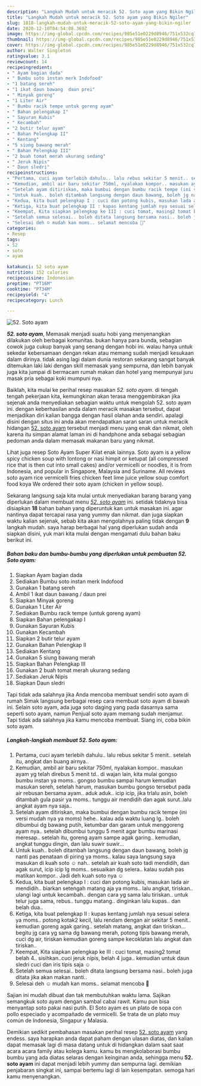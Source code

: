 ```yaml
---
description: "Langkah Mudah untuk meracik 52. Soto ayam yang Bikin Ngiler"
title: "Langkah Mudah untuk meracik 52. Soto ayam yang Bikin Ngiler"
slug: 1818-langkah-mudah-untuk-meracik-52-soto-ayam-yang-bikin-ngiler
date: 2020-12-10T04:54:08.369Z
image: https://img-global.cpcdn.com/recipes/985e51e0229d8946/751x532cq70/52-soto-ayam-foto-resep-utama.jpg
thumbnail: https://img-global.cpcdn.com/recipes/985e51e0229d8946/751x532cq70/52-soto-ayam-foto-resep-utama.jpg
cover: https://img-global.cpcdn.com/recipes/985e51e0229d8946/751x532cq70/52-soto-ayam-foto-resep-utama.jpg
author: Walter Singleton
ratingvalue: 3.1
reviewcount: 14
recipeingredient:
- " Ayam bagian dada"
- " Bumbu soto instan merk Indofood"
- "1 batang sereh"
- "1 ikat daun bawang  daun prei"
- " Minyak goreng"
- "1 Liter Air"
- " Bumbu racik tempe untuk goreng ayam"
- " Bahan pelengakap I"
- " Sayuran Kubis"
- " Kecambah"
- "2 butir telur ayam"
- " Bahan Pelengkap II"
- " Kentang"
- "5 siung bawang merah"
- " Bahan Pelengkap III"
- "2 buah tomat merah ukurang sedang"
- " Jeruk Nipis"
- " Daun sledri"
recipeinstructions:
- "Pertama, cuci ayam terlebih dahulu.. lalu rebus sekitar 5 menit.. setelah itu, angkat dan buang airnya.."
- "Kemudian, ambil air baru sekitar 750ml, nyalakan kompor.. masukan ayam yg telah direbus 5 menit td.. di wajan lain, kita mulai gongso bumbu instan ya moms.. gongso bumbu sampai harum kemudian masukan sereh, setelah harum, masukan bumbu gongso tersebut pada air rebusan bersama ayam.. aduk aduk.. icip icip, jika trlalu asin, boleh ditambah gula pasir ya moms.. tunggu air mendidih dan agak surut..lalu angkat ayam nya saja.."
- "Setelah ayam ditiriskan, maka bumbui dengan bumbu racik tempe (ini versi mudah nya ya moms) hehe.. kalau ada waktu luang lg.. boleh dibumbui dg bawang putih, ketumbar dan garam untuk menggoreng ayam nya.. setelah dibumbui tunggu 5 menit agar bumbu marinasi meresap.. setelah itu, goreng ayam sampe agak garing.. kemudian, angkat tunggu dingin, dan lalu suwir suwir..."
- "Untuk kuah.. boleh ditambah langsung dengan daun bawang, boleh jg nanti pas penataan di piring ya moms.. kalau saya langsung saya masukan di kuah soto ☺️ nah.. setelah air kuah soto tadi mendidih, dan agak surut, icip icip lg moms.. sesuaikan dg selera.. kalau sudah pas matikan kompor.. Jadi deh kuah soto nya ☺️"
- "Kedua, kita buat pelengkap I : cuci dan potong kubis, masukan lada air mendidih.. biarkan setengah matang aja ya moms.. lalu angkat, tiriskan.. ulangi lagi untuk kecambah.. dengan cara yg sama lalu tiriskan.. untuk telur juga sama, rebus.. tunggu matang.. dinginkan lalu kupas.. dan belah dua.."
- "Ketiga, kita buat pelengkap II : kupas kentang jumlah nya sesuai selera ya moms.. potong kotak2 kecil, lalu rendam dengan air sekitar 5 menit.. kemudian goreng agak garing.. setelah matang, angkat dan tiriskan... begitu jg cara yg sama dg bawang merah, potong tipis bawang merah, cuci dg air, tiriskan kemudian goreng sampe kecoklatan lalu angkat dan tiriskan.."
- "Keempat, Kita siapkan pelengkap ke III : cuci tomat, masing2 tomat belah 4.. sisihkan..cuci jeruk nipis, belah 4 juga.. kemudian untuk daun sledri cuci dan iris tipis saja ☺️"
- "Setelah semua selesai.. boleh ditata langsung bersama nasi.. boleh juga ditata jika akan makan nanti.."
- "Selesai deh ☺️ mudah kan moms.. selamat mencoba 🤗"
categories:
- Resep
tags:
- 52
- soto
- ayam

katakunci: 52 soto ayam 
nutrition: 152 calories
recipecuisine: Indonesian
preptime: "PT16M"
cooktime: "PT34M"
recipeyield: "4"
recipecategory: Lunch

---
```



![52. Soto ayam](https://img-global.cpcdn.com/recipes/985e51e0229d8946/751x532cq70/52-soto-ayam-foto-resep-utama.jpg)

<b><i>52. soto ayam</i></b>, Memasak menjadi suatu hobi yang menyenangkan dilakukan oleh berbagai komunitas. bukan hanya para bunda, sebagian cowok juga cukup banyak yang senang dengan hobi ini. walau hanya untuk sekedar kebersamaan dengan rekan atau memang sudah menjadi kesukaan dalam dirinya. tidak asing lagi dalam dunia restoran sekarang sangat banyak ditemukan laki laki dengan skill memasak yang sempurna, dan lebih banyak juga kita jumpai di bermacam rumah makan dan hotel yang mempunyai juru masak pria sebagai koki mumpuni nya.

Baiklah, kita mulai ke perihal resep masakan <i>52. soto ayam</i>. di tengah tengah pekerjaan kita, kemungkinan akan terasa menggembirakan jika sejenak anda menyediakan sebagian waktu untuk mengolah 52. soto ayam ini. dengan keberhasilan anda dalam meracik masakan tersebut, dapat menjadikan diri kalian bangga dengan hasil olahan anda sendiri. apalagi disini dengan situs ini anda akan mendapatkan saran saran untuk meracik hidangan <u>52. soto ayam</u> tersebut menjadi menu yang enak dan nikmat, oleh karena itu simpan alamat laman ini di handphone anda sebagai sebagian pedoman anda dalam memasak makanan baru yang nikmat.

Lihat juga resep Soto Ayam Super Kilat enak lainnya. Soto ayam is a yellow spicy chicken soup with lontong or nasi himpit or ketupat (all compressed rice that is then cut into small cakes) and/or vermicelli or noodles, it is from Indonesia, and popular in Singapore, Malaysia and Suriname. All reviews soto ayam rice vermicelli fries chicken feet lime juice yellow soup comfort food koya We ordered their soto ayam (chicken in yellow soup).


Sekarang langsung saja kita mulai untuk menyediakan barang barang yang diperlukan dalam membuat menu <u><i>52. soto ayam</i></u> ini. setidak tidaknya bisa disiapkan <b>18</b> bahan bahan yang diperuntuk kan untuk masakan ini. agar nantinya dapat tercapai rasa yang yummy dan nikmat. dan juga siapkan waktu kalian sejenak, sebab kita akan mengolahnya paling tidak dengan <b>9</b> langkah mudah. saya harap berbagai hal yang diperlukan sudah anda siapkan disini, yuk mari kita mulai dengan mengamati dulu bahan baku berikut ini.

<!--inarticleads1-->

##### Bahan baku dan bumbu-bumbu yang diperlukan untuk pembuatan 52. Soto ayam:

1. Siapkan  Ayam bagian dada
1. Sediakan  Bumbu soto instan merk Indofood
1. Gunakan 1 batang sereh
1. Ambil 1 ikat daun bawang / daun prei
1. Siapkan  Minyak goreng
1. Gunakan 1 Liter Air
1. Sediakan  Bumbu racik tempe (untuk goreng ayam)
1. Siapkan  Bahan pelengakap I
1. Gunakan  Sayuran Kubis
1. Gunakan  Kecambah
1. Siapkan 2 butir telur ayam
1. Gunakan  Bahan Pelengkap II
1. Sediakan  Kentang
1. Gunakan 5 siung bawang merah
1. Siapkan  Bahan Pelengkap III
1. Gunakan 2 buah tomat merah ukurang sedang
1. Sediakan  Jeruk Nipis
1. Siapkan  Daun sledri


Tapi tidak ada salahnya jika Anda mencoba membuat sendiri soto ayam di rumah Simak langsung berbagai resep cara membuat soto ayam di bawah ini. Selain soto ayam, ada juga soto daging yang pada dasarnya sama seperti soto ayam, namun Penjual soto ayam memang sudah menjamur. Tapi tidak ada salahnya jika kamu mencoba membuat. Siang ini, coba bikin soto ayam. 

<!--inarticleads2-->

##### Langkah-langkah membuat 52. Soto ayam:

1. Pertama, cuci ayam terlebih dahulu.. lalu rebus sekitar 5 menit.. setelah itu, angkat dan buang airnya..
1. Kemudian, ambil air baru sekitar 750ml, nyalakan kompor.. masukan ayam yg telah direbus 5 menit td.. di wajan lain, kita mulai gongso bumbu instan ya moms.. gongso bumbu sampai harum kemudian masukan sereh, setelah harum, masukan bumbu gongso tersebut pada air rebusan bersama ayam.. aduk aduk.. icip icip, jika trlalu asin, boleh ditambah gula pasir ya moms.. tunggu air mendidih dan agak surut..lalu angkat ayam nya saja..
1. Setelah ayam ditiriskan, maka bumbui dengan bumbu racik tempe (ini versi mudah nya ya moms) hehe.. kalau ada waktu luang lg.. boleh dibumbui dg bawang putih, ketumbar dan garam untuk menggoreng ayam nya.. setelah dibumbui tunggu 5 menit agar bumbu marinasi meresap.. setelah itu, goreng ayam sampe agak garing.. kemudian, angkat tunggu dingin, dan lalu suwir suwir...
1. Untuk kuah.. boleh ditambah langsung dengan daun bawang, boleh jg nanti pas penataan di piring ya moms.. kalau saya langsung saya masukan di kuah soto ☺️ nah.. setelah air kuah soto tadi mendidih, dan agak surut, icip icip lg moms.. sesuaikan dg selera.. kalau sudah pas matikan kompor.. Jadi deh kuah soto nya ☺️
1. Kedua, kita buat pelengkap I : cuci dan potong kubis, masukan lada air mendidih.. biarkan setengah matang aja ya moms.. lalu angkat, tiriskan.. ulangi lagi untuk kecambah.. dengan cara yg sama lalu tiriskan.. untuk telur juga sama, rebus.. tunggu matang.. dinginkan lalu kupas.. dan belah dua..
1. Ketiga, kita buat pelengkap II : kupas kentang jumlah nya sesuai selera ya moms.. potong kotak2 kecil, lalu rendam dengan air sekitar 5 menit.. kemudian goreng agak garing.. setelah matang, angkat dan tiriskan... begitu jg cara yg sama dg bawang merah, potong tipis bawang merah, cuci dg air, tiriskan kemudian goreng sampe kecoklatan lalu angkat dan tiriskan..
1. Keempat, Kita siapkan pelengkap ke III : cuci tomat, masing2 tomat belah 4.. sisihkan..cuci jeruk nipis, belah 4 juga.. kemudian untuk daun sledri cuci dan iris tipis saja ☺️
1. Setelah semua selesai.. boleh ditata langsung bersama nasi.. boleh juga ditata jika akan makan nanti..
1. Selesai deh ☺️ mudah kan moms.. selamat mencoba 🤗


Sajian ini mudah dibuat dan tak membutuhkan waktu lama. Sajikan semangkuk soto ayam dengan sambal cabai rawit. Kamu pun bisa menyantap soto pakai nasi putih. El Soto ayam es un plato de sopa con pollo especiado y acompañado de vermicelli. Se trata de un plato muy común de Indonesia, Singapur y Malasia. 

Demikian sedikit pembahasan masakan perihal resep <u>52. soto ayam</u> yang endess. saya harapkan anda dapat paham dengan ulasan diatas, dan kalian dapat memasak lagi di masa datang untuk di hidangkan dalam saat saat acara acara family atau kolega kamu. kamu bs mengkolaborasi bumbu bumbu yang ada diatas selaras dengan keinginan anda, sehingga menu <b>52. soto ayam</b> ini dapat menjadi lebih yummy dan sempurna lagi. demikian penjabaran singkat ini, sampai bertemu lagi di lain kesempatan. semoga hari kamu menyenangkan.

